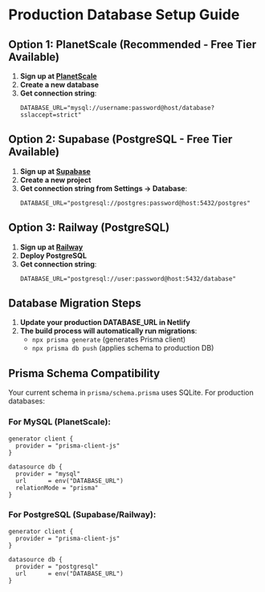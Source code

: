 # Production Database Setup Guide

## Option 1: PlanetScale (Recommended - Free Tier Available)

1. **Sign up at [PlanetScale](https://planetscale.com/)**
2. **Create a new database**
3. **Get connection string**:
   ```
   DATABASE_URL="mysql://username:password@host/database?sslaccept=strict"
   ```

## Option 2: Supabase (PostgreSQL - Free Tier Available)

1. **Sign up at [Supabase](https://supabase.com/)**
2. **Create a new project**
3. **Get connection string from Settings → Database**:
   ```
   DATABASE_URL="postgresql://postgres:password@host:5432/postgres"
   ```

## Option 3: Railway (PostgreSQL)

1. **Sign up at [Railway](https://railway.app/)**
2. **Deploy PostgreSQL**
3. **Get connection string**:
   ```
   DATABASE_URL="postgresql://user:password@host:5432/database"
   ```

## Database Migration Steps

1. **Update your production DATABASE_URL in Netlify**
2. **The build process will automatically run migrations**:
   - `npx prisma generate` (generates Prisma client)
   - `npx prisma db push` (applies schema to production DB)

## Prisma Schema Compatibility

Your current schema in `prisma/schema.prisma` uses SQLite. For production databases:

### For MySQL (PlanetScale):
```prisma
generator client {
  provider = "prisma-client-js"
}

datasource db {
  provider = "mysql"
  url      = env("DATABASE_URL")
  relationMode = "prisma"
}
```

### For PostgreSQL (Supabase/Railway):
```prisma
generator client {
  provider = "prisma-client-js"
}

datasource db {
  provider = "postgresql"
  url      = env("DATABASE_URL")
}
```
